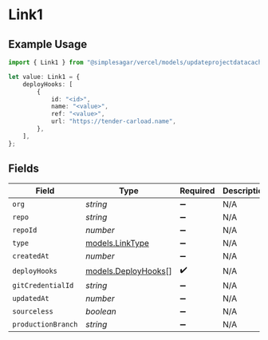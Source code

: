# Link1

## Example Usage

```typescript
import { Link1 } from "@simplesagar/vercel/models/updateprojectdatacacheop.js";

let value: Link1 = {
    deployHooks: [
        {
            id: "<id>",
            name: "<value>",
            ref: "<value>",
            url: "https://tender-carload.name",
        },
    ],
};
```

## Fields

| Field                                            | Type                                             | Required                                         | Description                                      |
| ------------------------------------------------ | ------------------------------------------------ | ------------------------------------------------ | ------------------------------------------------ |
| `org`                                            | *string*                                         | :heavy_minus_sign:                               | N/A                                              |
| `repo`                                           | *string*                                         | :heavy_minus_sign:                               | N/A                                              |
| `repoId`                                         | *number*                                         | :heavy_minus_sign:                               | N/A                                              |
| `type`                                           | [models.LinkType](../models/linktype.md)         | :heavy_minus_sign:                               | N/A                                              |
| `createdAt`                                      | *number*                                         | :heavy_minus_sign:                               | N/A                                              |
| `deployHooks`                                    | [models.DeployHooks](../models/deployhooks.md)[] | :heavy_check_mark:                               | N/A                                              |
| `gitCredentialId`                                | *string*                                         | :heavy_minus_sign:                               | N/A                                              |
| `updatedAt`                                      | *number*                                         | :heavy_minus_sign:                               | N/A                                              |
| `sourceless`                                     | *boolean*                                        | :heavy_minus_sign:                               | N/A                                              |
| `productionBranch`                               | *string*                                         | :heavy_minus_sign:                               | N/A                                              |
